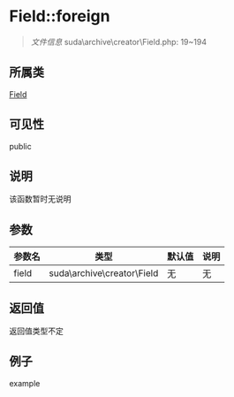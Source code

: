 # Field::foreign



> *文件信息* suda\archive\creator\Field.php: 19~194

## 所属类 

[Field](../Field.md)

## 可见性

 public 

## 说明

该函数暂时无说明


## 参数


| 参数名 | 类型 | 默认值 | 说明 |
|--------|-----|-------|-------|
| field |  suda\archive\creator\Field | 无 | 无 |



## 返回值

返回值类型不定


## 例子

example
